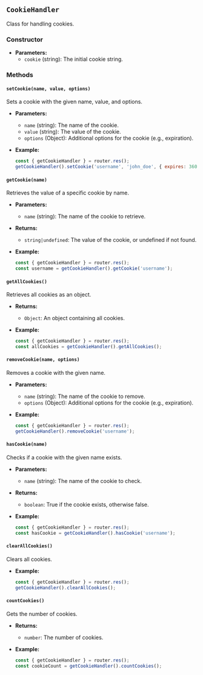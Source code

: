 ## `CookieHandler`

Class for handling cookies.

### Constructor

- **Parameters:**
  - `cookie` (string): The initial cookie string.

### Methods

#### `setCookie(name, value, options)`

Sets a cookie with the given name, value, and options.

- **Parameters:**
  - `name` (string): The name of the cookie.
  - `value` (string): The value of the cookie.
  - `options` (Object): Additional options for the cookie (e.g., expiration).

- **Example:**
  ```javascript
  const { getCookieHandler } = router.res();
  getCookieHandler().setCookie('username', 'john_doe', { expires: 3600 });
  ```

#### `getCookie(name)`

Retrieves the value of a specific cookie by name.

- **Parameters:**
  - `name` (string): The name of the cookie to retrieve.

- **Returns:**
  - `string|undefined`: The value of the cookie, or undefined if not found.

- **Example:**
  ```javascript
  const { getCookieHandler } = router.res();
  const username = getCookieHandler().getCookie('username');
  ```

#### `getAllCookies()`

Retrieves all cookies as an object.

- **Returns:**
  - `Object`: An object containing all cookies.

- **Example:**
  ```javascript
  const { getCookieHandler } = router.res();
  const allCookies = getCookieHandler().getAllCookies();
  ```

#### `removeCookie(name, options)`

Removes a cookie with the given name.

- **Parameters:**
  - `name` (string): The name of the cookie to remove.
  - `options` (Object): Additional options for the cookie (e.g., expiration).

- **Example:**
  ```javascript
  const { getCookieHandler } = router.res();
  getCookieHandler().removeCookie('username');
  ```

#### `hasCookie(name)`

Checks if a cookie with the given name exists.

- **Parameters:**
  - `name` (string): The name of the cookie to check.

- **Returns:**
  - `boolean`: True if the cookie exists, otherwise false.

- **Example:**
  ```javascript
  const { getCookieHandler } = router.res();
  const hasCookie = getCookieHandler().hasCookie('username');
  ```

#### `clearAllCookies()`

Clears all cookies.

- **Example:**
  ```javascript
  const { getCookieHandler } = router.res();
  getCookieHandler().clearAllCookies();
  ```

#### `countCookies()`

Gets the number of cookies.

- **Returns:**
  - `number`: The number of cookies.

- **Example:**
  ```javascript
  const { getCookieHandler } = router.res();
  const cookieCount = getCookieHandler().countCookies();
  ```